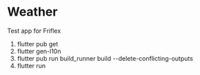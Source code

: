# Weather

Test app for Friflex


1. flutter pub get
2. flutter gen-l10n
3. flutter pub run build_runner build --delete-conflicting-outputs  
4. flutter run